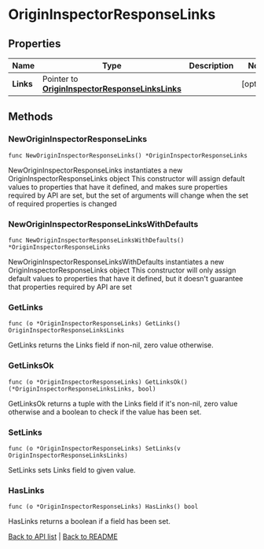 # OriginInspectorResponseLinks

## Properties

Name | Type | Description | Notes
------------ | ------------- | ------------- | -------------
**Links** | Pointer to [**OriginInspectorResponseLinksLinks**](OriginInspectorResponseLinksLinks.md) |  | [optional] 

## Methods

### NewOriginInspectorResponseLinks

`func NewOriginInspectorResponseLinks() *OriginInspectorResponseLinks`

NewOriginInspectorResponseLinks instantiates a new OriginInspectorResponseLinks object
This constructor will assign default values to properties that have it defined,
and makes sure properties required by API are set, but the set of arguments
will change when the set of required properties is changed

### NewOriginInspectorResponseLinksWithDefaults

`func NewOriginInspectorResponseLinksWithDefaults() *OriginInspectorResponseLinks`

NewOriginInspectorResponseLinksWithDefaults instantiates a new OriginInspectorResponseLinks object
This constructor will only assign default values to properties that have it defined,
but it doesn't guarantee that properties required by API are set

### GetLinks

`func (o *OriginInspectorResponseLinks) GetLinks() OriginInspectorResponseLinksLinks`

GetLinks returns the Links field if non-nil, zero value otherwise.

### GetLinksOk

`func (o *OriginInspectorResponseLinks) GetLinksOk() (*OriginInspectorResponseLinksLinks, bool)`

GetLinksOk returns a tuple with the Links field if it's non-nil, zero value otherwise
and a boolean to check if the value has been set.

### SetLinks

`func (o *OriginInspectorResponseLinks) SetLinks(v OriginInspectorResponseLinksLinks)`

SetLinks sets Links field to given value.

### HasLinks

`func (o *OriginInspectorResponseLinks) HasLinks() bool`

HasLinks returns a boolean if a field has been set.


[Back to API list](../README.md#documentation-for-api-endpoints) | [Back to README](../README.md)


